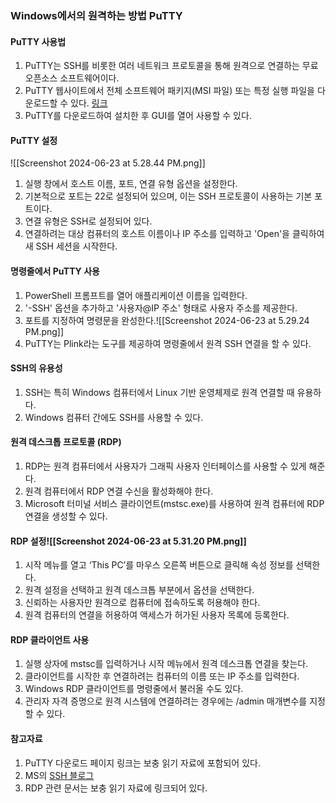 
### Windows에서의 원격하는 방법 PuTTY

#### PuTTY 사용법
1. PuTTY는 SSH를 비롯한 여러 네트워크 프로토콜을 통해 원격으로 연결하는 무료 오픈소스 소프트웨어이다.
2. PuTTY 웹사이트에서 전체 소프트웨어 패키지(MSI 파일) 또는 특정 실행 파일을 다운로드할 수 있다. [링크](https://www.chiark.greenend.org.uk/~sgtatham/putty/latest.html)
3. PuTTY를 다운로드하여 설치한 후 GUI를 열어 사용할 수 있다.

#### PuTTY 설정
![[Screenshot 2024-06-23 at 5.28.44 PM.png]]
1. 실행 창에서 호스트 이름, 포트, 연결 유형 옵션을 설정한다.
2. 기본적으로 포트는 22로 설정되어 있으며, 이는 SSH 프로토콜이 사용하는 기본 포트이다.
3. 연결 유형은 SSH로 설정되어 있다.
4. 연결하려는 대상 컴퓨터의 호스트 이름이나 IP 주소를 입력하고 'Open'을 클릭하여 새 SSH 세션을 시작한다.

#### 명령줄에서 PuTTY 사용
1. PowerShell 프롬프트를 열어 애플리케이션 이름을 입력한다.
2. '-SSH' 옵션을 추가하고 '사용자@IP 주소' 형태로 사용자 주소를 제공한다.
3. 포트를 지정하여 명령문을 완성한다.![[Screenshot 2024-06-23 at 5.29.24 PM.png]]
4. PuTTY는 Plink라는 도구를 제공하여 명령줄에서 원격 SSH 연결을 할 수 있다.

#### SSH의 유용성
1. SSH는 특히 Windows 컴퓨터에서 Linux 기반 운영체제로 원격 연결할 때 유용하다.
2. Windows 컴퓨터 간에도 SSH를 사용할 수 있다.


#### 원격 데스크톱 프로토콜 (RDP)
1. RDP는 원격 컴퓨터에서 사용자가 그래픽 사용자 인터페이스를 사용할 수 있게 해준다.
2. 원격 컴퓨터에서 RDP 연결 수신을 활성화해야 한다.
3. Microsoft 터미널 서비스 클라이언트(mstsc.exe)를 사용하여 원격 컴퓨터에 RDP 연결을 생성할 수 있다.

#### RDP 설정![[Screenshot 2024-06-23 at 5.31.20 PM.png]]
1. 시작 메뉴를 열고 ‘This PC’를 마우스 오른쪽 버튼으로 클릭해 속성 정보를 선택한다.
2. 원격 설정을 선택하고 원격 데스크톱 부분에서 옵션을 선택한다.
3. 신뢰하는 사용자만 원격으로 컴퓨터에 접속하도록 허용해야 한다.
4. 원격 컴퓨터의 연결을 허용하여 액세스가 허가된 사용자 목록에 등록한다.

#### RDP 클라이언트 사용
1. 실행 상자에 mstsc를 입력하거나 시작 메뉴에서 원격 데스크톱 연결을 찾는다.
2. 클라이언트를 시작한 후 연결하려는 컴퓨터의 이름 또는 IP 주소를 입력한다.
3. Windows RDP 클라이언트를 명령줄에서 불러올 수도 있다.
4. 관리자 자격 증명으로 원격 시스템에 연결하려는 경우에는 /admin 매개변수를 지정할 수 있다.

#### 참고자료
1. PuTTY 다운로드 페이지 링크는 보충 읽기 자료에 포함되어 있다.
2. MS의 [SSH 블로그](https://devblogs.microsoft.com/powershell/looking-forward-microsoft-support-for-secure-shell-ssh/)
3. RDP 관련 문서는 보충 읽기 자료에 링크되어 있다. 
   